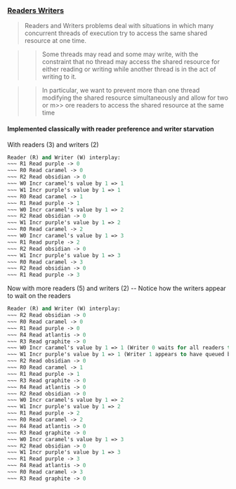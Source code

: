 ### [Readers Writers](https://en.wikipedia.org/wiki/Readers%E2%80%93writers_problem) 

> Readers and Writers problems deal with situations in which many concurrent threads of execution try to access the same shared resource at one time.

>> Some threads may read and some may write, with the constraint that no thread may access the shared resource for either reading or writing while another 
>> thread is in the act of writing to it. 

>> In particular, we want to prevent more than one thread modifying the shared resource simultaneously and allow for two or m>> ore readers to access the 
>> shared resource at the same time

#### Implemented classically with reader preference and writer starvation

With readers (3) and writers (2)
```ocaml
Reader (R) and Writer (W) interplay:
~~~ R1 Read purple -> 0
~~~ R0 Read caramel -> 0
~~~ R2 Read obsidian -> 0
~~~ W0 Incr caramel's value by 1 => 1
~~~ W1 Incr purple's value by 1 => 1
~~~ R0 Read caramel -> 1
~~~ R1 Read purple -> 1
~~~ W0 Incr caramel's value by 1 => 2
~~~ R2 Read obsidian -> 0
~~~ W1 Incr purple's value by 1 => 2
~~~ R0 Read caramel -> 2
~~~ W0 Incr caramel's value by 1 => 3
~~~ R1 Read purple -> 2
~~~ R2 Read obsidian -> 0
~~~ W1 Incr purple's value by 1 => 3
~~~ R0 Read caramel -> 3
~~~ R2 Read obsidian -> 0
~~~ R1 Read purple -> 3
```

Now with more readers (5) and writers (2) -- Notice how the writers appear to wait on the readers
```ocaml
Reader (R) and Writer (W) interplay:
~~~ R2 Read obsidian -> 0
~~~ R0 Read caramel -> 0
~~~ R1 Read purple -> 0
~~~ R4 Read atlantis -> 0
~~~ R3 Read graphite -> 0
~~~ W0 Incr caramel's value by 1 => 1 (Writer 0 waits for all readers to finish)
~~~ W1 Incr purple's value by 1 => 1 (Writer 1 appears to have queued behind W0)
~~~ R2 Read obsidian -> 0
~~~ R0 Read caramel -> 1
~~~ R1 Read purple -> 1
~~~ R3 Read graphite -> 0
~~~ R4 Read atlantis -> 0
~~~ R2 Read obsidian -> 0
~~~ W0 Incr caramel's value by 1 => 2
~~~ W1 Incr purple's value by 1 => 2
~~~ R1 Read purple -> 2
~~~ R0 Read caramel -> 2
~~~ R4 Read atlantis -> 0
~~~ R3 Read graphite -> 0
~~~ W0 Incr caramel's value by 1 => 3
~~~ R2 Read obsidian -> 0
~~~ W1 Incr purple's value by 1 => 3
~~~ R1 Read purple -> 3
~~~ R4 Read atlantis -> 0
~~~ R0 Read caramel -> 3
~~~ R3 Read graphite -> 0
```
